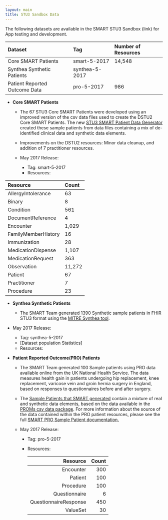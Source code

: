 ```yaml
---
layout: main
title: STU3 Sandbox Data
---
```


The following datasets are available in the SMART STU3 Sandbox (link) for App testing and development.


| Dataset                        |  Tag            | Number of Resources  |
| :------------------------------| :---------------| :--------------------|
| Core SMART Patients            | smart-5-2017    |14,548                |
| Synthea Synthetic Patients     | synthea-5-2017  |                      |
| Patient Reported Outcome Data  | pro-5-2017      |986                   |



* **Core SMART Patients** 
  * The 67 STU3 Core SMART Patients were developed using an improved version of the csv data files used to create the DSTU2 Core SMART Patients. The new [STU3 SMART Patient Data Generator](https://github.com/smart-on-fhir/sample-patients-stu3) created these sample patients from data files containing a mix of de-identified clinical data and synthetic data elements.
  * Improvements on the DSTU2 resources: Minor data cleanup, and addition of 7 practitioner resources.  
  
  * May 2017 Release:
    * Tag: smart-5-2017
    * Resources:
      
| Resource            | Count | 
|:--------------------|:------| 
|AllergyIntolerance   |63     |    
|Binary               |8      | 
|Condition            |561    | 
|DocumentReference    |4      |
|Encounter            |1,029  |
|FamilyMemberHistory  |16     |
|Immunization         |28     |
|MedicationDispense   |1,107  |
|MedicationRequest    |363    |
|Observation          |11,272 |
|Patient              |67     |
|Practitioner         |7      |
|Procedure            |23     |


* **Synthea Synthetic Patients**
  * The SMART Team generated 1390 Synthetic sample patients in FHIR STU3 format using the [MITRE Synthea tool](https://github.com/synthetichealth/synthea/wiki). 
  
 * May 2017 Release:
    * Tag: synthea-5-2017
    * [Dataset population Statistics] 
    * Resources:
   
 
* **Patient Reported Outcome(PRO) Patients**
  * The SMART Team generated 100 Sample patients using PRO data available online from the UK National Health Service. The data measures health gain in patients undergoing hip replacement, knee replacement, varicose vein and groin hernia surgery in England, based on responses to questionnaires before and after surgery.
  * The [Sample Patients that SMART generated](https://github.com/smart-on-fhir/sample-patients-prom) contain a mixture of real and synthetic data elements, based on the data available in the [PROMs csv data package](http://content.digital.nhs.uk/catalogue/PUB23908). For more information about the source of the data contained within the PRO patient resources, please see the full [SMART PRO Sample Patient documentation.](https://github.com/smart-on-fhir/smart-on-fhir.github.io/blob/master/profiles/PRO-full.md) 
  
  * May 2017 Release:
    * Tag: pro-5-2017
    * Resources:
  
      | Resource               | Count | 
      | ----------------------:|------:|   
      |Encounter               |300    |
      |Patient                 |100    |
      |Procedure               |100    |
      |Questionnaire           |6      |
      |QuestionnaireResponse   |450    |
      |ValueSet                |30     |
